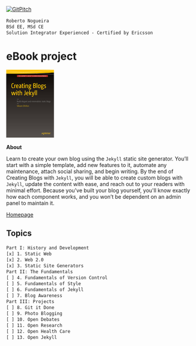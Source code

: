 [![GitPitch](https://gitpitch.com/assets/badge.svg)](https://gitpitch.com/enogrob/ebook-creating-blogs-with-jekyll/master)
```
Roberto Nogueira  
BSd EE, MSd CE
Solution Integrator Experienced - Certified by Ericsson
```
# eBook project

![ebook image](images/ebook.png)

**About**

Learn to create your own blog using the `Jekyll` static site generator. You’ll start with a simple template, add new features to it, automate any maintenance, attach social sharing, and begin writing. By the end of Creating Blogs with `Jekyll`, you will be able to create custom blogs with `Jekyll`, update the content with ease, and reach out to your readers with minimal effort. Because you've built your blog yourself, you'll know exactly how each component works, and you won’t be dependent on an admin panel to maintain it.

[Homepage](http://www.apress.com/us/book/9781484214657)

## Topics
```
Part I: History and Development
[x] 1. Static Web
[x] 2. Web 2.0
[x] 3. Static Site Generators
Part II: The Fundamentals
[ ] 4. Fundamentals of Version Control
[ ] 5. Fundamentals of Style
[ ] 6. Fundamentals of Jekyll
[ ] 7. Blog Awareness
Part III: Projects
[ ] 8. Git it Done
[ ] 9. Photo Blogging
[ ] 10. Open Debates
[ ] 11. Open Research
[ ] 12. Open Health Care
[ ] 13. Open Jekyll
```
